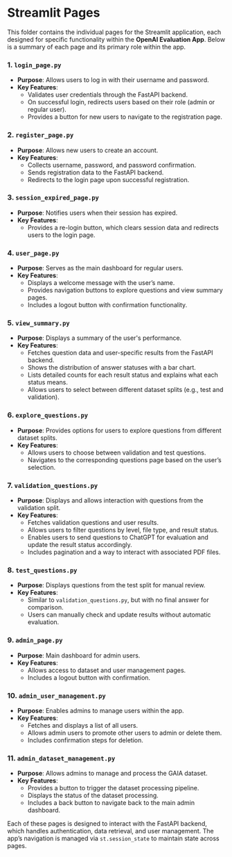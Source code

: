 # Streamlit Pages

This folder contains the individual pages for the Streamlit application, each designed for specific functionality within the **OpenAI Evaluation App**. Below is a summary of each page and its primary role within the app.

### 1. `login_page.py`
- **Purpose**: Allows users to log in with their username and password.
- **Key Features**:
  - Validates user credentials through the FastAPI backend.
  - On successful login, redirects users based on their role (admin or regular user).
  - Provides a button for new users to navigate to the registration page.

### 2. `register_page.py`
- **Purpose**: Allows new users to create an account.
- **Key Features**:
  - Collects username, password, and password confirmation.
  - Sends registration data to the FastAPI backend.
  - Redirects to the login page upon successful registration.
  
### 3. `session_expired_page.py`
- **Purpose**: Notifies users when their session has expired.
- **Key Features**:
  - Provides a re-login button, which clears session data and redirects users to the login page.

### 4. `user_page.py`
- **Purpose**: Serves as the main dashboard for regular users.
- **Key Features**:
  - Displays a welcome message with the user’s name.
  - Provides navigation buttons to explore questions and view summary pages.
  - Includes a logout button with confirmation functionality.

### 5. `view_summary.py`
- **Purpose**: Displays a summary of the user's performance.
- **Key Features**:
  - Fetches question data and user-specific results from the FastAPI backend.
  - Shows the distribution of answer statuses with a bar chart.
  - Lists detailed counts for each result status and explains what each status means.
  - Allows users to select between different dataset splits (e.g., test and validation).

### 6. `explore_questions.py`
- **Purpose**: Provides options for users to explore questions from different dataset splits.
- **Key Features**:
  - Allows users to choose between validation and test questions.
  - Navigates to the corresponding questions page based on the user’s selection.

### 7. `validation_questions.py`
- **Purpose**: Displays and allows interaction with questions from the validation split.
- **Key Features**:
  - Fetches validation questions and user results.
  - Allows users to filter questions by level, file type, and result status.
  - Enables users to send questions to ChatGPT for evaluation and update the result status accordingly.
  - Includes pagination and a way to interact with associated PDF files.

### 8. `test_questions.py`
- **Purpose**: Displays questions from the test split for manual review.
- **Key Features**:
  - Similar to `validation_questions.py`, but with no final answer for comparison.
  - Users can manually check and update results without automatic evaluation.

### 9. `admin_page.py`
- **Purpose**: Main dashboard for admin users.
- **Key Features**:
  - Allows access to dataset and user management pages.
  - Includes a logout button with confirmation.

### 10. `admin_user_management.py`
- **Purpose**: Enables admins to manage users within the app.
- **Key Features**:
  - Fetches and displays a list of all users.
  - Allows admin users to promote other users to admin or delete them.
  - Includes confirmation steps for deletion.

### 11. `admin_dataset_management.py`
- **Purpose**: Allows admins to manage and process the GAIA dataset.
- **Key Features**:
  - Provides a button to trigger the dataset processing pipeline.
  - Displays the status of the dataset processing.
  - Includes a back button to navigate back to the main admin dashboard.

Each of these pages is designed to interact with the FastAPI backend, which handles authentication, data retrieval, and user management. The app’s navigation is managed via `st.session_state` to maintain state across pages.
